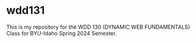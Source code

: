 # wdd131
This is my repository for the WDD 130 (DYNAMIC WEB FUNDAMENTALS) Class for BYU-Idaho Spring 2024 Semester.
